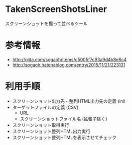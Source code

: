 # TakenScreenShotsLiner
スクリーンショットを撮って並べるツール

# 参考情報
- http://qiita.com/sogaoh/items/c5005f7c93a9d4b8e8c4
- http://sogaoh.hatenablog.com/entry/2015/11/21/223131

# 利用手順
- スクリーンショット出力先・整列HTML出力先の定義 (ini)
- ターゲットファイルの定義 (CSV)
	- URL
	- スクリーンショットファイル名 (拡張子除く)
- スクリーンショット取得実行
- スクリーンショット整列HTML出力実行
- スクリーンショット整列HTMLを表示させてチェック

